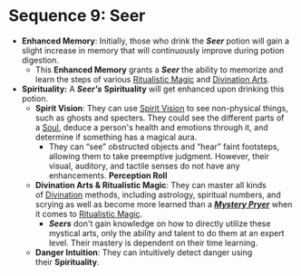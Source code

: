 # Sequence 9: Seer
- **Enhanced Memory**: Initially, those who drink the _**Seer**_ potion will gain a slight increase in memory that will continuously improve during potion digestion.
    - This **Enhanced Memory** grants a _**Seer**_ the ability to memorize and learn the steps of various [Ritualistic Magic](https://lordofthemysteries.fandom.com/wiki/Ritualistic_Magic "Ritualistic Magic") and [Divination Arts](https://lordofthemysteries.fandom.com/wiki/Divination_Art "Divination Art").
- **Spirituality:** A _**Seer's**_ **Spirituality** will get enhanced upon drinking this potion.
    - **Spirit Vision**: They can use [Spirit Vision](https://lordofthemysteries.fandom.com/wiki/Spirit_Vision "Spirit Vision") to see non-physical things, such as ghosts and specters. They could see the different parts of a [Soul](https://lordofthemysteries.fandom.com/wiki/Soul "Soul"), deduce a person's health and emotions through it, and determine if something has a magical aura.
        - They can “see” obstructed objects and “hear” faint footsteps, allowing them to take preemptive judgment. However, their visual, auditory, and tactile senses do not have any enhancements. **Perception Roll**
    - **Divination Arts & Ritualistic Magic**: They can master all kinds of [Divination](https://lordofthemysteries.fandom.com/wiki/Divination_Art "Divination Art") methods, including astrology, spiritual numbers, and scrying as well as become more learned than a _**[Mystery Pryer](https://lordofthemysteries.fandom.com/wiki/Hermit_Pathway/Abilities#Sequence_9:_Mystery_Pryer)**_ when it comes to [Ritualistic Magic](https://lordofthemysteries.fandom.com/wiki/Ritualistic_Magic "Ritualistic Magic").
        - _**Seers**_ don't gain knowledge on how to directly utilize these mystical arts, only the ability and talent to do them at an expert level. Their mastery is dependent on their time learning.
    - **Danger Intuition**: They can intuitively detect danger using their **Spirituality**. 
